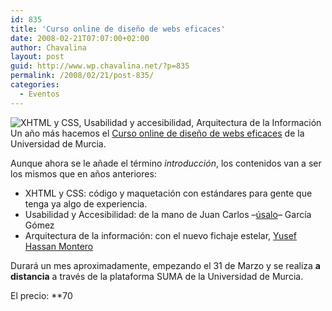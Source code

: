 ```yaml
---
id: 835
title: 'Curso online de diseño de webs eficaces'
date: 2008-02-21T07:07:00+02:00
author: Chavalina
layout: post
guid: http://www.wp.chavalina.net/?p=835
permalink: /2008/02/21/post-835/
categories:
  - Eventos
---
```

<img class="imgdcha" src="http://www.um.es/estudios/cursos/webi/logo.gif" alt="XHTML y CSS, Usabilidad y accesibilidad, Arquitectura de la Información" /> Un año más hacemos el <a href="http://www.um.es/estudios/cursos/webi/" target="_blank">Curso online de diseño de webs eficaces</a> de la Universidad de Murcia. 

Aunque ahora se le añade el término _introducción_, los contenidos van a ser los mismos que en años anteriores: 

  * XHTML y CSS: código y maquetación con estándares para gente que tenga ya algo de experiencia.
  * Usabilidad y Accesibilidad: de la mano de Juan Carlos –[úsalo](http://www.usalo.es)– García Gómez
  * Arquitectura de la información: con el nuevo fichaje estelar, [Yusef Hassan Montero](http://www.nosolousabilidad.com/hassan/)

Durará un mes aproximadamente, empezando el 31 de Marzo y se realiza **a distancia** a través de la plataforma SUMA de la Universidad de Murcia.

El precio: **70</p>